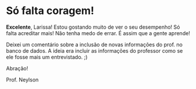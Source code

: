 # Só falta coragem!

**Excelente**, Larissa! Estou gostando muito de ver o seu desempenho! Só falta acreditar mais! Não tenha medo de errar. É
assim que a gente aprende!

Deixei um comentário sobre a inclusão de novas informações do prof. no banco de dados. A ideia era incluir as informações
do professor como se ele fosse mais um entrevistado. ;)

Abração!

Prof. Neylson
